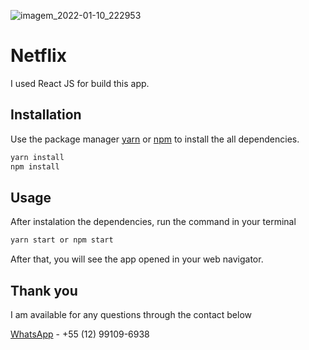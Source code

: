 ![imagem_2022-01-10_222953](https://user-images.githubusercontent.com/10777772/148865489-739f5b24-cf21-4e4f-ade8-31c9d6f18510.png)

# Netflix

I used React JS for build this app.

## Installation

Use the package manager [yarn](https://classic.yarnpkg.com/en/docs/install/#windows-stable) or [npm](https://www.npmjs.com) to install the all dependencies.

```bash
yarn install
npm install
```

## Usage
After instalation the dependencies, run the command in your terminal

```bash
yarn start or npm start
```
After that, you will see the app opened in your web navigator.


## Thank you
I am available for any questions through the contact below

[WhatsApp](https://wa.me/05512991096938) - +55 (12) 99109-6938

